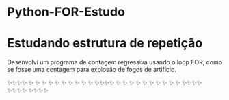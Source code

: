 # Python-FOR-Estudo
# Estudando estrutura de repetição

Desenvolvi um programa de contagem regressiva usando o loop FOR, como se fosse uma contagem para explosão de fogos de artifício.

✨✨✨✨       ✨     ✨      ✨     ✨
✨      ✨      ✨     ✨      ✨     ✨
✨✨✨✨       ✨     ✨      ✨     ✨
✨       ✨     ✨     ✨      ✨     ✨
✨✨✨✨       ✨✨✨✨      ✨✨✨✨
